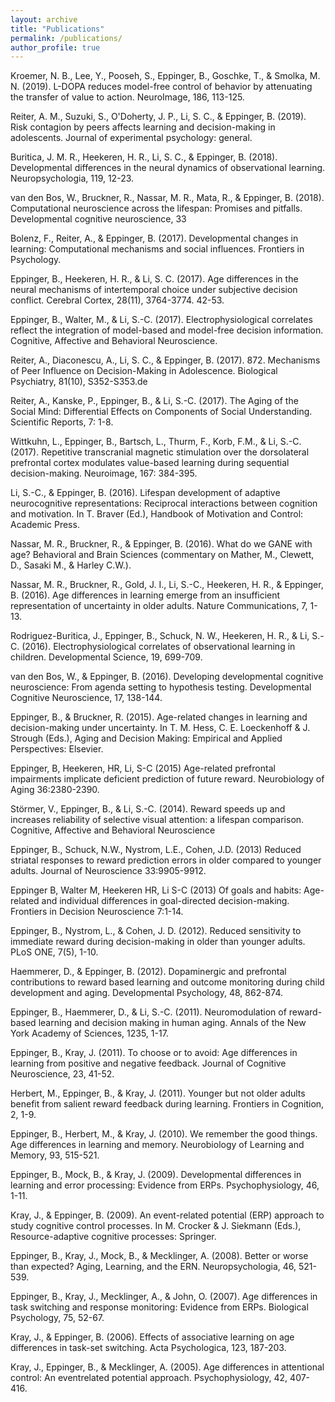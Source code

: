 ```yaml
---
layout: archive
title: "Publications"
permalink: /publications/
author_profile: true
---
```

Kroemer, N. B., Lee, Y., Pooseh, S., Eppinger, B., Goschke, T., & Smolka, M. N. (2019). L-DOPA reduces model-free control of behavior by attenuating the transfer of value to action. NeuroImage, 186, 113-125.

Reiter, A. M., Suzuki, S., O'Doherty, J. P., Li, S. C., & Eppinger, B. (2019). Risk contagion by peers affects learning and decision-making in adolescents. Journal of experimental psychology: general.

Buritica, J. M. R., Heekeren, H. R., Li, S. C., & Eppinger, B. (2018). Developmental differences in the neural dynamics of observational learning. Neuropsychologia, 119, 12-23.

van den Bos, W., Bruckner, R., Nassar, M. R., Mata, R., & Eppinger, B. (2018). Computational neuroscience across the lifespan: Promises and pitfalls. Developmental cognitive neuroscience, 33

Bolenz, F., Reiter, A., & Eppinger, B. (2017). Developmental changes in learning: Computational mechanisms and social influences. Frontiers in Psychology. 

Eppinger, B., Heekeren, H. R., & Li, S. C. (2017). Age differences in the neural mechanisms of intertemporal choice under subjective decision conflict. Cerebral Cortex, 28(11), 3764-3774. 42-53. 

Eppinger, B., Walter, M., & Li, S.-C. (2017). Electrophysiological correlates reflect the integration of model-based and model-free decision information. Cognitive, Affective and Behavioral Neuroscience. 

Reiter, A., Diaconescu, A., Li, S. C., & Eppinger, B. (2017). 872. Mechanisms of Peer Influence on Decision-Making in Adolescence. Biological Psychiatry, 81(10), S352-S353.de

Reiter, A., Kanske, P., Eppinger, B., & Li, S.-C. (2017). The Aging of the Social Mind: Differential Effects on Components of Social Understanding. Scientific Reports, 7: 1-8. 

Wittkuhn, L., Eppinger, B., Bartsch, L., Thurm, F., Korb, F.M., & Li, S.-C. (2017). Repetitive transcranial magnetic stimulation over the dorsolateral prefrontal cortex modulates value-based learning during sequential decision-making. Neuroimage, 167: 384-395. 

Li, S.-C., & Eppinger, B. (2016). Lifespan development of adaptive neurocognitive representations: Reciprocal interactions between cognition and motivation. In T. Braver (Ed.), Handbook of Motivation and Control: Academic Press.

Nassar, M. R., Bruckner, R., & Eppinger, B. (2016). What do we GANE with age? Behavioral and Brain Sciences (commentary on Mather, M., Clewett, D., Sasaki M., & Harley C.W.). 

Nassar, M. R., Bruckner, R., Gold, J. I., Li, S.-C., Heekeren, H. R., & Eppinger, B. (2016). Age differences in learning emerge from an insufficient representation of uncertainty in older adults. Nature Communications, 7, 1-13.

Rodriguez-Buritica, J., Eppinger, B., Schuck, N. W., Heekeren, H. R., & Li, S.-C. (2016). Electrophysiological correlates of observational learning in children. Developmental Science, 19, 699-709.

van den Bos, W., & Eppinger, B. (2016). Developing developmental cognitive neuroscience: From agenda setting to hypothesis testing. Developmental Cognitive Neuroscience, 17, 138-144. 

Eppinger, B., & Bruckner, R. (2015). Age-related changes in learning and decision-making under uncertainty. In T. M. Hess, C. E. Loeckenhoff & J. Strough (Eds.), Aging and Decision Making: Empirical and Applied Perspectives: Elsevier. 

Eppinger, B, Heekeren, HR, Li, S-C (2015) Age-related prefrontal impairments implicate deficient prediction of future reward. Neurobiology of Aging 36:2380-2390. 

Störmer, V., Eppinger, B., & Li, S.-C. (2014). Reward speeds up and increases reliability of selective visual attention: a lifespan comparison. Cognitive, Affective and Behavioral Neuroscience 

Eppinger, B., Schuck, N.W., Nystrom, L.E., Cohen, J.D. (2013) Reduced striatal responses to reward prediction errors in older compared to younger adults. Journal of Neuroscience 33:9905-9912.

Eppinger B, Walter M, Heekeren HR, Li S-C (2013) Of goals and habits: Age-related and individual differences in goal-directed decision-making. Frontiers in Decision Neuroscience 7:1-14. 

 Eppinger, B., Nystrom, L., & Cohen, J. D. (2012). Reduced sensitivity to immediate reward during decision-making in older than younger adults. PLoS ONE, 7(5), 1-10. 
 
Haemmerer, D., & Eppinger, B. (2012). Dopaminergic and prefrontal contributions to reward based learning and outcome monitoring during child development and aging. Developmental Psychology, 48, 862-874. 

Eppinger, B., Haemmerer, D., & Li, S.-C. (2011). Neuromodulation of reward-based learning and decision making in human aging. Annals of the New York Academy of Sciences, 1235, 1-17. 

Eppinger, B., Kray, J. (2011). To choose or to avoid: Age differences in learning from positive and negative feedback. Journal of Cognitive Neuroscience, 23, 41-52. 

Herbert, M., Eppinger, B., & Kray, J. (2011). Younger but not older adults benefit from salient reward feedback during learning. Frontiers in Cognition, 2, 1-9. 

Eppinger, B., Herbert, M., & Kray, J. (2010). We remember the good things. Age differences in learning and memory. Neurobiology of Learning and Memory, 93, 515-521. 

Eppinger, B., Mock, B., & Kray, J. (2009). Developmental differences in learning and error processing: Evidence from ERPs. Psychophysiology, 46, 1-11.

Kray, J., & Eppinger, B. (2009). An event-related potential (ERP) approach to study cognitive control processes. In M. Crocker & J. Siekmann (Eds.), Resource-adaptive cognitive processes: Springer.

Eppinger, B., Kray, J., Mock, B., & Mecklinger, A. (2008). Better or worse than expected? Aging, Learning, and the ERN. Neuropsychologia, 46, 521-539.

Eppinger, B., Kray, J., Mecklinger, A., & John, O. (2007). Age differences in task switching and response monitoring: Evidence from ERPs. Biological Psychology, 75, 52-67.

Kray, J., & Eppinger, B. (2006). Effects of associative learning on age differences in task-set switching. Acta Psychologica, 123, 187-203. 

Kray, J., Eppinger, B., & Mecklinger, A. (2005). Age differences in attentional control: An eventrelated potential approach. Psychophysiology, 42, 407-416.
